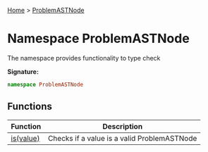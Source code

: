 [Home](../index.md) &gt; [ProblemASTNode](./problemastnode.md)

# Namespace ProblemASTNode

The namespace provides functionality to type check

<b>Signature:</b>

```typescript
namespace ProblemASTNode 
```

## Functions

|  Function | Description |
|  --- | --- |
|  [is(value)](./problemastnode/variables/is_1.md) | Checks if a value is a valid ProblemASTNode |

